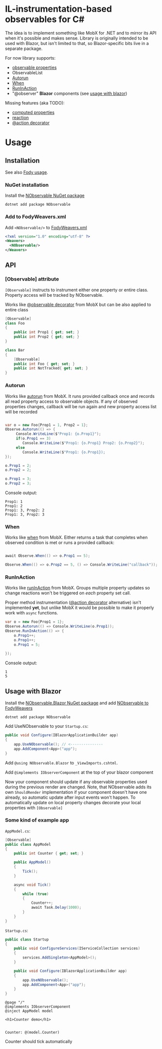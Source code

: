 # IL-instrumentation-based observables for C#

The idea is to implement something like MobX for .NET and to mirror its API when it's possible and makes sense. Library is originally intended to be used with Blazor, but isn't limited to that, so Blazor-specific bits live in a separate package.

For now library supports:

- [observable properties](#observable-attribute)
- ObservableList<T>
- [Autorun](#autorun)
- [When](#when)
- [RunInAction](#runinaction)
- "@observer" **Blazor** components (see [usage with blazor](#usage-with-blazor))

Missing features (aka TODO):

- [computed properties](https://mobx.js.org/refguide/computed-decorator.html)
- [reaction](https://mobx.js.org/refguide/reaction.html)
- [@action decorator](https://mobx.js.org/refguide/action.html)


# Usage

## Installation

See also [Fody usage](https://github.com/Fody/Fody#usage).

### NuGet installation

Install the [NObservable NuGet package](https://nuget.org/packages/NObservable/)

```
dotnet add package NObservable
```


### Add to FodyWeavers.xml

Add `<NObservable/>` to [FodyWeavers.xml](https://github.com/Fody/Fody#add-fodyweaversxml)

```xml
<?xml version="1.0" encoding="utf-8" ?>
<Weavers>
  <NObservable/>
</Weavers>
```

## API

### [Observable] attribute

`[Observable]` instructs to instrument either one property or entire class. 
Property access will be tracked by NObservable.

Works like [@observable decorator](https://mobx.js.org/refguide/observable-decorator.html) from MobX but can be also applied to entire class

```cs
[Observable]
class Foo
{
    public int Prop1 { get; set; }
    public int Prop2 { get; set; }
}
```


```cs
class Bar
{
    [Observable]
    public int Foo { get; set; }
    public int NotTracked{ get; set; }
}

``` 


### Autorun

Works like [autorun](https://mobx.js.org/refguide/autorun.html) from MobX. 
It runs provided callback once and records all read property access to observable objects. 
If any of observed properties changes, callback will be run again and new property access list will be recorded


```cs

var o = new Foo{Prop1 = 1, Prop2 = 1};
Observe.Autorun(() => {
     Console.WriteLine($"Prop1: {o.Prop1}");
     if(o.Prop1 == 3)
        Console.WriteLine($"Prop1: {o.Prop1} Prop2: {o.Prop2}");
     else
        Console.WriteLine($"Prop1: {o.Prop1});    
});

o.Prop1 = 2;
o.Prop2 = 2;

o.Prop1 = 3;
o.Prop2 = 3;

```

Console output:

```
Prop1: 1
Prop1: 2
Prop1: 3, Prop2: 2
Prop1: 3, Prop2: 3
```


### When

Works like [when](https://mobx.js.org/refguide/autorun.html) from MobX. 
Either returns a task that completes when observed condition is met or runs a provided callback:

```cs

await Observe.When(() => o.Prop1 == 5);

Observe.When(() => o.Prop2 == 5, () => Console.WriteLine("callback"));

```

### RunInAction

Works like [runInAction](https://mobx.js.org/best/actions.html#the-runinaction-utility) from MobX.
Groups multiple property updates so change reactions won't be triggered on *each* property set call.

Proper method instrumentation ([@action decorator](https://mobx.js.org/refguide/action.html) alternative)
isn't implemented **yet**, but unlike MobX it would be possible to make it properly work with `async` functions.

```cs
var o = new Foo{Prop1 = 1};
Observe.Autorun(() => Console.WriteLine(o.Prop1));
Observe.RunInAction(() => {
    o.Prop1++;
    o.Prop1++;
    o.Prop1 = 5;
    
});

```

Console output:
```
1
5
```


## Usage with Blazor

Install the [NObservable.Blazor NuGet package](https://nuget.org/packages/NObservable.Blazor/) 
and add [NObservable to FodyWeavers](#add-to-fodyweaversxml)

```
dotnet add package NObservable
```

Add UseNObservable to your `Startup.cs`:

```cs
public void Configure(IBlazorApplicationBuilder app)
{
    app.UseNObservable(); // <---------------
    app.AddComponent<App>("app");
}
```

Add `@using NObservable.Blazor` to `_ViewImports.cshtml`.


Add `@implements IObserverComponent` at the top of your blazor component



Now your component should update if any observable properties used during the previous render are changed. 
Note, that NObservable adds its own `ShouldRender` implementation if your component doesn't have one already,
so automatic update after input events won't happen. 
To automatically update on local property changes decorate your local properties with `[Observable]`


### Some kind of example app

`AppModel.cs`:

```cs
[Observable]
public class AppModel
{
    public int Counter { get; set; }

    public AppModel()
    {
        Tick();
    }

    async void Tick()
    {
        while (true)
        {
            Counter++;
            await Task.Delay(1000);
        }
    }
}

```

`Startup.cs`:
```cs
public class Startup
{
    public void ConfigureServices(IServiceCollection services)
    {
        services.AddSingleton<AppModel>();
    }

    public void Configure(IBlazorApplicationBuilder app)
    {
        app.UseNObservable();
        app.AddComponent<App>("app");
    }
}
```

```cshtml
@page "/"
@implements IObserverComponent
@inject AppModel model

<h1>Counter demo</h1>


Counter: @(model.Counter)
```

Counter should tick automatically
